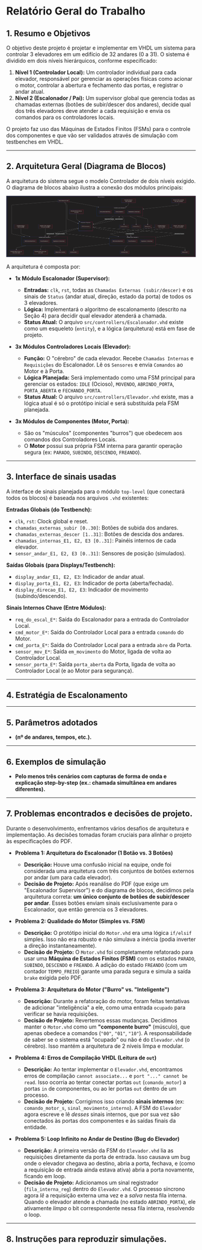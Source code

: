 # Relatório Geral do Trabalho

## 1. Resumo e Objetivos

O objetivo deste projeto é projetar e implementar em VHDL um sistema para controlar 3 elevadores em um edifício de 32 andares (0 a 31). O sistema é dividido em dois níveis hierárquicos, conforme especificado:

1.  **Nível 1 (Controlador Local):** Um controlador individual para cada elevador, responsável por gerenciar as operações físicas como acionar o motor, controlar a abertura e fechamento das portas, e registrar o andar atual.
2.  **Nível 2 (Escalonador / Pai):** Um supervisor global que gerencia todas as chamadas externas (botões de subir/descer dos andares), decide qual dos três elevadores deve atender a cada requisição e envia os comandos para os controladores locais.

O projeto faz uso das Máquinas de Estados Finitos (FSMs) para o controle dos componentes e que vão ser validados através de simulação com testbenches em VHDL.

---

## 2. Arquitetura Geral (Diagrama de Blocos)
A arquitetura do sistema segue o modelo Controlador de dois níveis exigido. O diagrama de blocos abaixo ilustra a conexão dos módulos principais:

![Diagrama](../diagramas_projeto/diagrama2710.png)

A arquitetura é composta por:

* **1x Módulo Escalonador (Supervisor):**
    * **Entradas:** `clk`, `rst`, todas as `Chamadas Externas (subir/descer)` e os sinais de `Status` (andar atual, direção, estado da porta) de todos os 3 elevadores.
    * **Lógica:** Implementará o algoritmo de escalonamento (descrito na Seção 4) para decidir qual elevador atenderá a chamada.
    * **Status Atual:** O arquivo `src/controllers/Escalonador.vhd` existe como um esqueleto (`entity`), e a lógica (arquitetura) está em fase de projeto.
* **3x Módulos Controladores Locais (Elevador):**
    * **Função:** O "cérebro" de cada elevador. Recebe `Chamadas Internas` e `Requisições` do Escalonador. Lê os `Sensores` e envia `Comandos` ao Motor e à Porta.
    * **Lógica Planejada:** Será implementado como uma FSM principal para gerenciar os estados: `IDLE` (Ocioso), `MOVENDO`, `ABRINDO_PORTA`, `PORTA_ABERTA` e `FECHANDO_PORTA`.
    * **Status Atual:** O arquivo `src/controllers/Elevador.vhd` existe, mas a lógica atual é só o protótipo inicial e será substituída pela FSM planejada.

* **3x Módulos de Componentes (Motor, Porta):**
    * São os "músculos" (componentes "burros") que obedecem aos comandos dos Controladores Locais.
    * O **Motor** possui sua própria FSM interna para garantir operação segura (ex: `PARADO`, `SUBINDO`, `DESCENDO`, `FREANDO`).

---

## 3. Interface de sinais usadas

A interface de sinais planejada para o módulo `top-level` (que conectará todos os blocos) é baseada nos arquivos `.vhd` existentes:

**Entradas Globais (do Testbench):**
* `clk`, `rst`: Clock global e reset.
* `chamadas_externas_subir [0..30]`: Botões de subida dos andares.
* `chamadas_externas_descer [1..31]`: Botões de descida dos andares.
* `chamadas_internas_E1, E2, E3 [0..31]`: Painéis internos de cada elevador.
* `sensor_andar_E1, E2, E3 [0..31]`: Sensores de posição (simulados).

**Saídas Globais (para Displays/Testbench):**
* `display_andar_E1, E2, E3`: Indicador de andar atual.
* `display_porta_E1, E2, E3`: Indicador de porta (aberta/fechada).
* `display_direcao_E1, E2, E3`: Indicador de movimento (subindo/descendo).

**Sinais Internos Chave (Entre Módulos):**
* `req_do_escal_E*`: Saída do Escalonador para a entrada do Controlador Local.
* `cmd_motor_E*`: Saída do Controlador Local para a entrada `comando` do Motor.
* `cmd_porta_E*`: Saída do Controlador Local para a entrada `abre` da Porta.
* `sensor_mov_E*`: Saída `em_movimento` do Motor, ligada de volta ao Controlador Local.
* `sensor_porta_E*`: Saída `porta_aberta` da Porta, ligada de volta ao Controlador Local (e ao Motor para segurança).

---


## 4. Estratégia de Escalonamento


---

## 5. Parâmetros adotados 

- **(nº de andares, tempos, etc.).**

---

## 6. Exemplos de simulação

- **Pelo menos três cenários com
capturas de forma de onda e explicação step-by-step
(ex.: chamada simultânea em andares diferentes).**

---

## 7. Problemas encontrados e decisões de projeto.
Durante o desenvolvimento, enfrentamos vários desafios de arquitetura e implementação. As decisões tomadas foram cruciais para alinhar o projeto às especificações do PDF.

* **Problema 1: Arquitetura do Escalonador (1 Botão vs. 3 Botões)**
    * **Descrição:** Houve uma confusão inicial na equipe, onde foi considerada uma arquitetura com três conjuntos de botões externos por andar (um para cada elevador).
    * **Decisão de Projeto:** Após reanálise do PDF (que exige um "Escalonador Supervisor") e do diagrama de blocos, decidimos pela arquitetura correta: **um único conjunto de botões de subir/descer por andar**. Esses botões enviam sinais exclusivamente para o Escalonador, que então gerencia os 3 elevadores.

* **Problema 2: Qualidade do Motor (Simples vs. FSM)**
    * **Descrição:** O protótipo inicial do `Motor.vhd` era uma lógica `if/elsif` simples. Isso não era robusto e não simulava a inércia (podia inverter a direção instantaneamente).
    * **Decisão de Projeto:** O `Motor.vhd` foi completamente refatorado para usar uma **Máquina de Estados Finitos (FSM)** com os estados `PARADO`, `SUBINDO`, `DESCENDO` e `FREANDO`. A adição do estado `FREANDO` (com um contador `TEMPO_FREIO`) garante uma parada segura e simula a saída `brake` exigida pelo PDF.

* **Problema 3: Arquitetura do Motor ("Burro" vs. "Inteligente")**
    * **Descrição:** Durante a refatoração do motor, foram feitas tentativas de adicionar "inteligência" a ele, como uma entrada `ocupado` para verificar se havia requisições.
    * **Decisão de Projeto:** Revertemos essas mudanças. Decidimos manter o `Motor.vhd` como um **"componente burro"** (músculo), que apenas obedece a comandos (`"00"`, `"01"`, `"10"`). A responsabilidade de saber se o sistema está "ocupado" ou não é do `Elevador.vhd` (o cérebro). Isso mantém a arquitetura de 2 níveis limpa e modular.

* **Problema 4: Erros de Compilação VHDL (Leitura de `out`)**
    * **Descrição:** Ao tentar implementar o `Elevador.vhd`, encontramos erros de compilação `cannot associate...` e `port "..." cannot be read`. Isso ocorria ao tentar conectar portas `out` (`comando_motor`) a portas `in` de componentes, ou ao ler portas `out` dentro de um processo.
    * **Decisão de Projeto:** Corrigimos isso criando **sinais internos** (ex: `comando_motor_s`, `sinal_movimento_interno`). A FSM do `Elevador` agora escreve e lê *desses* sinais internos, que por sua vez são conectados às portas dos componentes e às saídas finais da entidade.

* **Problema 5: Loop Infinito no Andar de Destino (Bug do Elevador)**
    * **Descrição:** A primeira versão da FSM do `Elevador.vhd` lia as requisições diretamente da porta de entrada. Isso causava um bug onde o elevador chegava ao destino, abria a porta, fechava, e (como a requisição de entrada ainda estava ativa) abria a porta novamente, ficando em loop.
    * **Decisão de Projeto:** Adicionamos um sinal registrador (`fila_interna_reg`) dentro do `Elevador.vhd`. O processo síncrono agora *lê* a requisição externa uma vez e a *salva* nesta fila interna. Quando o elevador atende a chamada (no estado `ABRINDO_PORTA`), ele ativamente *limpa* o bit correspondente nessa fila interna, resolvendo o loop.

---

## 8. Instruções para reproduzir simulações.